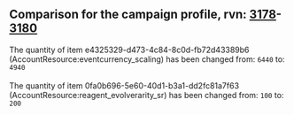 ## Comparison for the campaign profile, rvn: [3178](https://github.com/PRO100KatYT/FortniteProfileRevisions/tree/main/profiles/campaign/3178%20campaign.json)-[3180](https://github.com/PRO100KatYT/FortniteProfileRevisions/tree/main/profiles/campaign/3180%20campaign.json)

The quantity of item e4325329-d473-4c84-8c0d-fb72d43389b6 (AccountResource:eventcurrency_scaling) has been changed from: `6440` to: `4940`
<br><br>
The quantity of item 0fa0b696-5e60-40d1-b3a1-dd2fc81a7f63 (AccountResource:reagent_evolverarity_sr) has been changed from: `100` to: `200`
<br><br>
